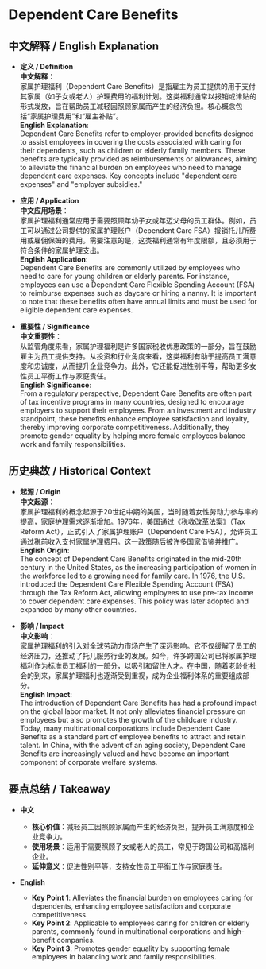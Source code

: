 # Dependent Care Benefits

## 中文解释 / English Explanation

* **定义 / Definition**  
  **中文解释**：  
  家属护理福利（Dependent Care Benefits）是指雇主为员工提供的用于支付其家属（如子女或老人）护理费用的福利计划。这类福利通常以报销或津贴的形式发放，旨在帮助员工减轻因照顾家属而产生的经济负担。核心概念包括“家属护理费用”和“雇主补贴”。  
  **English Explanation**:  
  Dependent Care Benefits refer to employer-provided benefits designed to assist employees in covering the costs associated with caring for their dependents, such as children or elderly family members. These benefits are typically provided as reimbursements or allowances, aiming to alleviate the financial burden on employees who need to manage dependent care expenses. Key concepts include "dependent care expenses" and "employer subsidies."

* **应用 / Application**  
  **中文应用场景**：  
  家属护理福利通常应用于需要照顾年幼子女或年迈父母的员工群体。例如，员工可以通过公司提供的家属护理账户（Dependent Care FSA）报销托儿所费用或雇佣保姆的费用。需要注意的是，这类福利通常有年度限额，且必须用于符合条件的家属护理支出。  
  **English Application**:  
  Dependent Care Benefits are commonly utilized by employees who need to care for young children or elderly parents. For instance, employees can use a Dependent Care Flexible Spending Account (FSA) to reimburse expenses such as daycare or hiring a nanny. It is important to note that these benefits often have annual limits and must be used for eligible dependent care expenses.

* **重要性 / Significance**  
  **中文重要性**：  
  从监管角度来看，家属护理福利是许多国家税收优惠政策的一部分，旨在鼓励雇主为员工提供支持。从投资和行业角度来看，这类福利有助于提高员工满意度和忠诚度，从而提升企业竞争力。此外，它还能促进性别平等，帮助更多女性员工平衡工作与家庭责任。  
  **English Significance**:  
  From a regulatory perspective, Dependent Care Benefits are often part of tax incentive programs in many countries, designed to encourage employers to support their employees. From an investment and industry standpoint, these benefits enhance employee satisfaction and loyalty, thereby improving corporate competitiveness. Additionally, they promote gender equality by helping more female employees balance work and family responsibilities.

## 历史典故 / Historical Context

* **起源 / Origin**  
  **中文起源**：  
  家属护理福利的概念起源于20世纪中期的美国，当时随着女性劳动力参与率的提高，家庭护理需求逐渐增加。1976年，美国通过《税收改革法案》（Tax Reform Act），正式引入了家属护理账户（Dependent Care FSA），允许员工通过税前收入支付家属护理费用。这一政策随后被许多国家借鉴并推广。  
  **English Origin**:  
  The concept of Dependent Care Benefits originated in the mid-20th century in the United States, as the increasing participation of women in the workforce led to a growing need for family care. In 1976, the U.S. introduced the Dependent Care Flexible Spending Account (FSA) through the Tax Reform Act, allowing employees to use pre-tax income to cover dependent care expenses. This policy was later adopted and expanded by many other countries.

* **影响 / Impact**  
  **中文影响**：  
  家属护理福利的引入对全球劳动力市场产生了深远影响。它不仅缓解了员工的经济压力，还推动了托儿服务行业的发展。如今，许多跨国公司已将家属护理福利作为标准员工福利的一部分，以吸引和留住人才。在中国，随着老龄化社会的到来，家属护理福利也逐渐受到重视，成为企业福利体系的重要组成部分。  
  **English Impact**:  
  The introduction of Dependent Care Benefits has had a profound impact on the global labor market. It not only alleviates financial pressure on employees but also promotes the growth of the childcare industry. Today, many multinational corporations include Dependent Care Benefits as a standard part of employee benefits to attract and retain talent. In China, with the advent of an aging society, Dependent Care Benefits are increasingly valued and have become an important component of corporate welfare systems.

## 要点总结 / Takeaway

* **中文**  
  - **核心价值**：减轻员工因照顾家属而产生的经济负担，提升员工满意度和企业竞争力。  
  - **使用场景**：适用于需要照顾子女或老人的员工，常见于跨国公司和高福利企业。  
  - **延伸意义**：促进性别平等，支持女性员工平衡工作与家庭责任。

* **English**  
  - **Key Point 1**: Alleviates the financial burden on employees caring for dependents, enhancing employee satisfaction and corporate competitiveness.  
  - **Key Point 2**: Applicable to employees caring for children or elderly parents, commonly found in multinational corporations and high-benefit companies.  
  - **Key Point 3**: Promotes gender equality by supporting female employees in balancing work and family responsibilities.